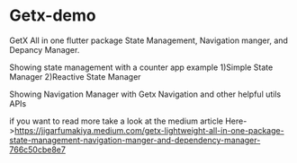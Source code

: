 # Getx-demo
 
GetX All in one flutter package State Management, Navigation manger, and Depancy Manager.

Showing state management with a counter app  example 
    1)Simple State Manager
    2)Reactive State Manager

Showing Navigation Manager with Getx  Navigation and other helpful utils APIs

if you want to read more take a look at the medium article 
Here->https://jigarfumakiya.medium.com/getx-lightweight-all-in-one-package-state-management-navigation-manger-and-dependency-manager-766c50cbe8e7 